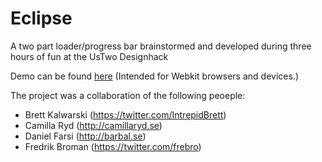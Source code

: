 Eclipse
========================
A two part loader/progress bar brainstormed and developed during three hours of fun at the UsTwo Designhack


Demo can be found [here](http://barbal.github.io/eclipse-ustwo-designhack)
(Intended for Webkit browsers and devices.)

The project was a collaboration of the following peoeple:
- Brett Kalwarski (https://twitter.com/IntrepidBrett)
- Camilla Ryd (http://camillaryd.se)
- Daniel Farsi (http://barbal.se)
- Fredrik Broman (https://twitter.com/frebro)